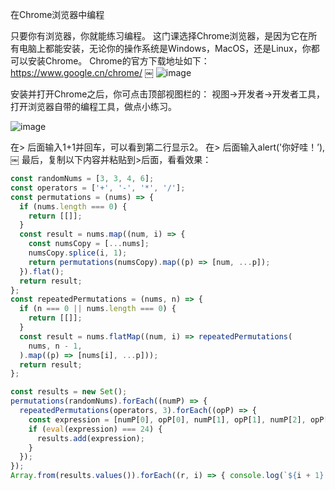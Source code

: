 在Chrome浏览器中编程

只要你有浏览器，你就能练习编程。
这门课选择Chrome浏览器，是因为它在所有电脑上都能安装，无论你的操作系统是Windows，MacOS，还是Linux，你都可以安装Chrome。
Chrome的官方下载地址如下：
https://www.google.cn/chrome/
￼
![image](https://user-images.githubusercontent.com/1572996/88445084-13527580-ce53-11ea-8eaf-8b28e983177a.png)

安装并打开Chrome之后，你可点击顶部视图栏的： 视图->开发者->开发者工具，打开浏览器自带的编程工具，做点小练习。

![image](https://user-images.githubusercontent.com/1572996/88445086-164d6600-ce53-11ea-9f78-86c1bcc39f56.png)

在> 后面输入1+1并回车，可以看到第二行显示2。
在> 后面输入alert('你好哇！’),
￼
最后，复制以下内容并粘贴到>后面，看看效果：

```javascript
const randomNums = [3, 3, 4, 6];
const operators = ['+', '-', '*', '/'];
const permutations = (nums) => {
  if (nums.length === 0) {
    return [[]];
  }
  const result = nums.map((num, i) => {
    const numsCopy = [...nums];
    numsCopy.splice(i, 1);
    return permutations(numsCopy).map((p) => [num, ...p]);
  }).flat();
  return result;
};
const repeatedPermutations = (nums, n) => {
  if (n === 0 || nums.length === 0) {
    return [[]];
  }
  const result = nums.flatMap((num, i) => repeatedPermutations(
    nums, n - 1,
  ).map((p) => [nums[i], ...p]));
  return result;
};

const results = new Set();
permutations(randomNums).forEach((numP) => {
  repeatedPermutations(operators, 3).forEach((opP) => {
    const expression = [numP[0], opP[0], numP[1], opP[1], numP[2], opP[2], numP[3]].join(' ');
    if (eval(expression) === 24) {
      results.add(expression);
    }
  });
});
Array.from(results.values()).forEach((r, i) => { console.log(`${i + 1} : ${r} = 24`); });
```
